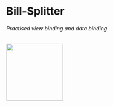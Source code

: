 # Bill-Splitter
###### Practised view binding and data binding


<img src="https://user-images.githubusercontent.com/79282676/193444221-1b552795-e72b-472a-82b1-26108c8eaaea.gif" width="150" height="150"/>
